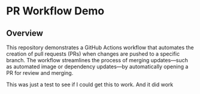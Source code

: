 # PR Workflow Demo

## Overview
This repository demonstrates a GitHub Actions workflow that automates the creation of pull requests (PRs) when changes are pushed to a specific branch. The workflow streamlines the process of merging updates—such as automated image or dependency updates—by automatically opening a PR for review and merging.

This was just a test to see if I could get this to work.
And it did work

